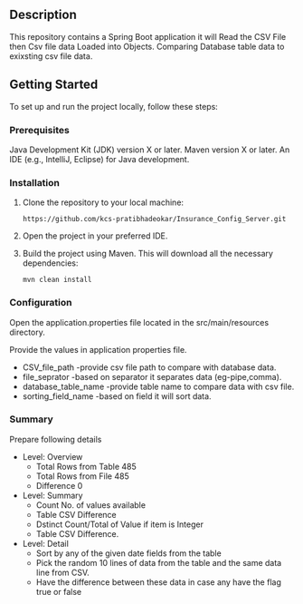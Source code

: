 ## Description
This repository contains a Spring Boot application it will Read the CSV File then Csv file data Loaded into Objects.
Comparing Database table data to exixsting csv file data.
## Getting Started
To set up and run the project locally, follow these steps:
### Prerequisites
 Java Development Kit (JDK) version X or later.
 Maven version X or later.
 An IDE (e.g., IntelliJ, Eclipse) for Java development.
 ### Installation
 1. Clone the repository to your local machine:
    
     ```https://github.com/kcs-pratibhadeokar/Insurance_Config_Server.git```
 3. Open the project in your preferred IDE.

 4. Build the project using Maven. This will download all the necessary dependencies:
   
    ```mvn clean install```
    
### Configuration
Open the application.properties file located in the src/main/resources directory.

Provide the values in application properties file.

- CSV_file_path   -provide csv file path to compare with database data.
- file_seprator   -based on separator it separates data (eg-pipe,comma).
- database_table_name   -provide table name to compare data with csv file.
- sorting_field_name   -based on field it will sort data.

 ### Summary
 Prepare following details

- Level: Overview
  - Total Rows from Table   485
  - Total Rows from File    485
  - Difference    0   
- Level: Summary
   - Count No. of values available        
   - Table    CSV    Difference
   - Dstinct Count/Total of Value if item is Integer
   - Table    CSV    Difference.
- Level: Detail
  - Sort by any of the given date fields from the table
  - Pick the random 10 lines of data from the table and the same data line from CSV.
  - Have the difference between these data in case any have the flag true or false
  
 
